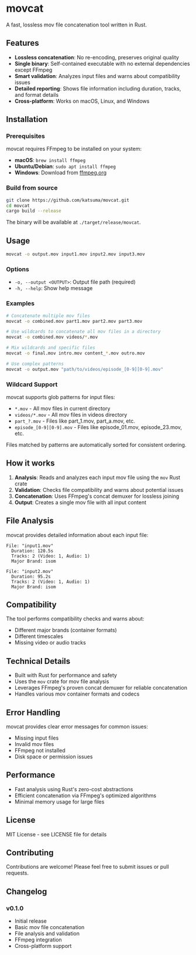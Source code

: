 # movcat

A fast, lossless mov file concatenation tool written in Rust.

## Features

- **Lossless concatenation**: No re-encoding, preserves original quality
- **Single binary**: Self-contained executable with no external dependencies except FFmpeg
- **Smart validation**: Analyzes input files and warns about compatibility issues
- **Detailed reporting**: Shows file information including duration, tracks, and format details
- **Cross-platform**: Works on macOS, Linux, and Windows

## Installation

### Prerequisites

movcat requires FFmpeg to be installed on your system:

- **macOS**: `brew install ffmpeg`
- **Ubuntu/Debian**: `sudo apt install ffmpeg`
- **Windows**: Download from [ffmpeg.org](https://ffmpeg.org/download.html)

### Build from source

```bash
git clone https://github.com/katsuma/movcat.git
cd movcat
cargo build --release
```

The binary will be available at `./target/release/movcat`.

## Usage

```bash
movcat -o output.mov input1.mov input2.mov input3.mov
```

### Options

- `-o, --output <OUTPUT>`: Output file path (required)
- `-h, --help`: Show help message

### Examples

```bash
# Concatenate multiple mov files
movcat -o combined.mov part1.mov part2.mov part3.mov

# Use wildcards to concatenate all mov files in a directory
movcat -o combined.mov videos/*.mov

# Mix wildcards and specific files
movcat -o final.mov intro.mov content_*.mov outro.mov

# Use complex patterns
movcat -o output.mov "path/to/videos/episode_[0-9][0-9].mov"
```

### Wildcard Support

movcat supports glob patterns for input files:
- `*.mov` - All mov files in current directory
- `videos/*.mov` - All mov files in videos directory
- `part_?.mov` - Files like part_1.mov, part_a.mov, etc.
- `episode_[0-9][0-9].mov` - Files like episode_01.mov, episode_23.mov, etc.

Files matched by patterns are automatically sorted for consistent ordering.

## How it works

1. **Analysis**: Reads and analyzes each input mov file using the `mov` Rust crate
2. **Validation**: Checks file compatibility and warns about potential issues
3. **Concatenation**: Uses FFmpeg's concat demuxer for lossless joining
4. **Output**: Creates a single mov file with all input content

## File Analysis

movcat provides detailed information about each input file:

```
File: "input1.mov"
  Duration: 120.5s
  Tracks: 2 (Video: 1, Audio: 1)
  Major Brand: isom

File: "input2.mov"
  Duration: 95.2s
  Tracks: 2 (Video: 1, Audio: 1)
  Major Brand: isom
```

## Compatibility

The tool performs compatibility checks and warns about:
- Different major brands (container formats)
- Different timescales
- Missing video or audio tracks

## Technical Details

- Built with Rust for performance and safety
- Uses the `mov` crate for mov file analysis
- Leverages FFmpeg's proven concat demuxer for reliable concatenation
- Handles various mov container formats and codecs

## Error Handling

movcat provides clear error messages for common issues:
- Missing input files
- Invalid mov files
- FFmpeg not installed
- Disk space or permission issues

## Performance

- Fast analysis using Rust's zero-cost abstractions
- Efficient concatenation via FFmpeg's optimized algorithms
- Minimal memory usage for large files

## License

MIT License - see LICENSE file for details

## Contributing

Contributions are welcome! Please feel free to submit issues or pull requests.

## Changelog

### v0.1.0
- Initial release
- Basic mov file concatenation
- File analysis and validation
- FFmpeg integration
- Cross-platform support
